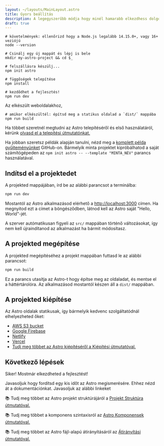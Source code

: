 ```yaml
---
layout: ~/layouts/MainLayout.astro
title: Gyors beállítás
description: A legegyszerűbb módja hogy minél hamarabb elkezdhess dolgozni az Astro-val.
draft: true
---
```


```shell
# követelmények: ellenőrizd hogy a Node.js legalább 14.15.0+, vagy 16+ veziójú
node --version

# Csinálj egy új mappát és lépj is bele
mkdir my-astro-project && cd $_

# felszállásra készülj...
npm init astro

# függőségek telepítése
npm install

# kezdődhet a fejlesztés!
npm run dev
```

Az elkészült weboldalakhoz,

```shell
# amikor elkészültél: építsd meg a statikus oldalad a `dist/` mappába
npm run build
```

Ha többet szeretnél megtudni az Astro telepítéséről és első használatáról, kérünk [olvasd el a telepítési útmutatónkat.](/hu/installation)

Ha jobban szeretsz példák alapján tanulni, nézd meg a [komplett példa gyűjteményünket](https://github.com/withastro/astro/tree/main/examples) GitHub-on. Bármelyik minta projektet kipróbálhatod a saját számítógépeden az `npm init astro -- --template "MINTA_NÉV"` parancs használatával.

## Indítsd el a projektedet

A projekted mappájában, írd be az alábbi parancsot a terminálba:

```bash
npm run dev
```

Mostantól az Astro alkalmazásod elérhető a [http://localhost:3000](http://localhost:3000) címen. Ha megnyitod ezt a címet a böngésződben, látnod kell az Astro saját "Hello, World"-jét.

A szerver autómatikusan figyeli az `src/` mappában történő változásokat, így nem kell újraindítanod az alkalmazást ha bármit módosítasz.

## A projekted megépítése

A projekted megépítéséhez a projekt mappában futtasd le az alábbi parancsot:

```bash
npm run build
```

Ez a parancs utasítja az Astro-t hogy építse meg az oldaladat, és mentse el a háttértárolóra. Az alkalmazásod mostantól készen áll a `dist/` mappában.

## A projekted kiépítése

Az Astro oldalak statikusak, így bármelyik kedvenc szolgáltatódnál elhelyezheted őket:

- [AWS S3 bucket](https://aws.amazon.com/s3/)
- [Google Firebase](https://firebase.google.com/)
- [Netlify](https://www.netlify.com/)
- [Vercel](https://vercel.com/)
- [Tudj meg többet az Astro kiépítéséről a Kiépítési útmutatóval.](/en/guides/deploy)

## Következő lépések

Siker! Mostmár elkezdheted a fejlesztést!

Javasoljuk hogy fordítsd egy kis időt az Astro megismerésére. Ehhez nézd át a dokumentációnkat. Javasoljuk az alábbi linkeket

📚 Tudj meg többet az Astro projekt struktúrájáról a [Projekt Struktúra útmutatóval.](/en/core-concepts/project-structure)

📚 Tudj meg többet a komponens szintaxisról az [Astro Komponensek útmutatóval.](/en/core-concepts/astro-components)

📚 Tudj meg többet az Astro fájl-alapú átirányításáról az [Átirányítási útmutatóval.](/en/core-concepts/astro-pages)
